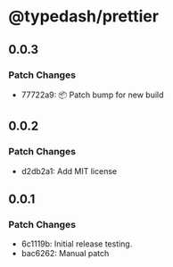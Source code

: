 # @typedash/prettier

## 0.0.3

### Patch Changes

- 77722a9: 📦 Patch bump for new build

## 0.0.2

### Patch Changes

- d2db2a1: Add MIT license

## 0.0.1

### Patch Changes

- 6c1119b: Initial release testing.
- bac6262: Manual patch
